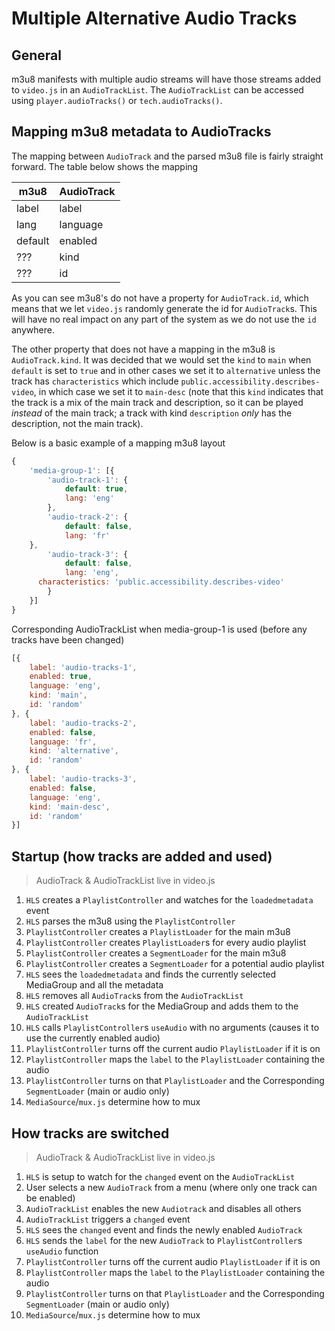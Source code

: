 # Multiple Alternative Audio Tracks
## General
m3u8 manifests with multiple audio streams will have those streams added to `video.js` in an `AudioTrackList`. The `AudioTrackList` can be accessed using `player.audioTracks()` or `tech.audioTracks()`.

## Mapping m3u8 metadata to AudioTracks
The mapping between `AudioTrack` and the parsed m3u8  file is fairly straight forward. The table below shows the mapping

| m3u8    | AudioTrack |
|---------|------------|
| label   | label      |
| lang    | language   |
| default | enabled    |
| ???     | kind       |
| ???     | id         |

As you can see m3u8's do not have a property for `AudioTrack.id`, which means that we let `video.js` randomly generate the id for `AudioTrack`s. This will have no real impact on any part of the system as we do not use the `id` anywhere.

The other property that does not have a mapping in the m3u8 is `AudioTrack.kind`. It was decided that we would set the `kind` to `main` when `default` is set to `true` and in other cases we set it to `alternative` unless the track has `characteristics` which include `public.accessibility.describes-video`, in which case we set it to `main-desc` (note that this `kind` indicates that the track is a mix of the main track and description, so it can be played *instead* of the main track; a track with kind `description` *only* has the description, not the main track).

Below is a basic example of a mapping
m3u8 layout
``` JavaScript
{
	'media-group-1': [{
		'audio-track-1': {
			default: true,
			lang: 'eng'
		},
		'audio-track-2': {
			default: false,
			lang: 'fr'
    },
		'audio-track-3': {
			default: false,
			lang: 'eng',
      characteristics: 'public.accessibility.describes-video'
		}
	}]
}
```

Corresponding AudioTrackList when media-group-1 is used (before any tracks have been changed)
``` JavaScript
[{
	label: 'audio-tracks-1',
	enabled: true,
	language: 'eng',
	kind: 'main',
	id: 'random'
}, {
	label: 'audio-tracks-2',
	enabled: false,
	language: 'fr',
	kind: 'alternative',
	id: 'random'
}, {
	label: 'audio-tracks-3',
	enabled: false,
	language: 'eng',
	kind: 'main-desc',
	id: 'random'
}]
```

## Startup (how tracks are added and used)
> AudioTrack & AudioTrackList live in video.js

1. `HLS` creates a `PlaylistController` and watches for the `loadedmetadata` event
1. `HLS` parses the m3u8 using the `PlaylistController`
1. `PlaylistController` creates a `PlaylistLoader` for the main m3u8
1. `PlaylistController` creates `PlaylistLoader`s for every audio playlist
1. `PlaylistController` creates a `SegmentLoader` for the main m3u8
1. `PlaylistController` creates a `SegmentLoader` for a potential audio playlist
1. `HLS` sees the `loadedmetadata` and finds the currently selected MediaGroup and all the metadata
1. `HLS` removes all `AudioTrack`s from the `AudioTrackList`
1. `HLS` created `AudioTrack`s for the MediaGroup and adds them to the `AudioTrackList`
1. `HLS` calls `PlaylistController`s `useAudio` with no arguments (causes it to use the currently enabled audio)
1. `PlaylistController` turns off the current audio `PlaylistLoader` if it is on
1. `PlaylistController` maps the `label` to the `PlaylistLoader` containing the audio
1. `PlaylistController` turns on that `PlaylistLoader` and the Corresponding `SegmentLoader` (main or audio only)
1. `MediaSource`/`mux.js` determine how to mux

## How tracks are switched
> AudioTrack & AudioTrackList live in video.js

1. `HLS` is setup to watch for the `changed` event on the `AudioTrackList`
1. User selects a new `AudioTrack` from a menu (where only one track can be enabled)
1. `AudioTrackList` enables the new `Audiotrack` and disables all others
1. `AudioTrackList` triggers a `changed` event
1. `HLS` sees the `changed` event and finds the newly enabled `AudioTrack`
1. `HLS` sends the `label` for the new `AudioTrack` to `PlaylistController`s `useAudio` function
1. `PlaylistController` turns off the current audio `PlaylistLoader` if it is on
1. `PlaylistController` maps the `label` to the `PlaylistLoader` containing the audio
1. `PlaylistController` turns on that `PlaylistLoader` and the Corresponding `SegmentLoader` (main or audio only)
1. `MediaSource`/`mux.js` determine how to mux
